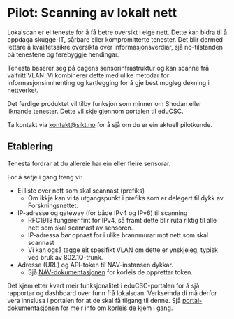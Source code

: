 # Pilot: Scanning av lokalt nett

Lokalscan er ei teneste for å få betre oversikt i eige nett. Dette kan bidra til
å oppdaga skugge-IT, sårbare eller kompromitterte tenester. Det blir dermed
lettare å kvalitetssikre oversikta over informasjonsverdiar, sjå no-tilstanden
på tenestene og førebyggje hendingar.

Tenesta baserer seg på dagens sensorinfrastruktur og kan scanne frå valfritt
VLAN. Vi kombinerer dette med ulike metodar for informasjonsinnhenting og
kartlegging for å gje best mogleg dekning i nettverket.

Det ferdige produktet vil tilby funksjon som minner om Shodan eller liknande
tenester. Dette vil skje gjennom portalen til eduCSC.

Ta kontakt via kontakt@sikt.no for å sjå om du er ein aktuell pilotkunde.

## Etablering

Tenesta fordrar at du allereie har ein eller fleire sensorar.

For å setje i gang treng vi:

- Ei liste over nett som skal scannast (prefiks)
  - Om ikkje kan vi ta utgangspunkt i prefiks som er delegert til dykk av
    Forskningsnettet.
- IP-adresse og gateway (for både IPv4 og IPv6) til scanning
  - RFC1918 fungerer fint for IPv4, så framt dette blir ruta riktig til alle
    nett som skal scannast av sensoren.
  - IP-adressa *bør* opnast for i ulike brannmurar mot nett som skal scannast
  - Vi kan også tagge eit spesifikt VLAN om dette er ynskjeleg, typisk ved bruk
    av 802.1Q-trunk.
- Adresse (URL) og API-token til NAV-instansen dykkar.
  - Sjå
    [NAV-dokumentasjonen](https://nav.readthedocs.io/en/latest/howto/using_the_api.html?highlight=token#the-nav-api)
    for korleis de opprettar token.

Det kjem etter kvart meir funksjonalitet i eduCSC-portalen for å sjå rapportar
og dashboard over funn frå lokalscan. Verksemda di må derfor vera innslusa i
portalen for at de skal få tilgang til denne. Sjå
[portal-dokumentasjonen](docs/educsc/trusseletterretning/educsc-portal) for meir
info om korleis de kjem i gang.